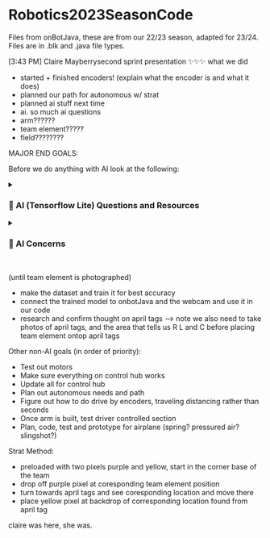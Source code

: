 # Robotics2023SeasonCode
Files from onBotJava, these are from our 22/23 season, adapted for 23/24. Files are in .blk and .java file types.


[3:43 PM] Claire Mayberrysecond sprint presentation ✨✨✨
    what we did
- started + finished encoders! (explain what the encoder is and what it does)
- planned our path for autonomous w/ strat
- planned ai stuff 
next time
- ai. so much ai
questions 
- arm??????
- team element?????
- field????????


MAJOR END GOALS:

Before we do anything with AI look at the following:
<details>
 <summary><h3> 🎀 AI (Tensorflow Lite) Questions and Resources </h3></summary>
   - how many pictures and what types, change up what lighting? position of camera?
   - get on emailing
   - what is too much training for a given amount of images 
   
</details>

<details>
 <summary><h3> 🐋 AI Concerns </h3></summary>
   Is it better to use a pre-trained model from tensorflow and avoid taking photos and hope our 3D print will be rocognized? Or should we train our own model and work through properly labeling photos?
   
</details>

<br />

(until team element is photographed)
- make the dataset and train it for best accuracy
- connect the trained model to onbotJava and the webcam and use it in our code 
- research and confirm thought on april tags 
--> note we also need to take photos of april tags, and the area that tells us R L and C before placing team element ontop april tags

Other non-AI goals (in order of priority):
- Test out motors 
- Make sure everything on control hub works 
- Update all for control hub
- Plan out autonomous needs and path
- Figure out how to do drive by encoders, traveling distancing rather than seconds
- Once arm is built, test driver controlled section 
- Plan, code, test and prototype for airplane (spring? pressured air? slingshot?)

Strat Method:
- preloaded with two pixels purple and yellow, start in the corner base of the team 
- drop off purple pixel at coresponding team element position
- turn towards april tags and see coresponding location and move there
- place yellow pixel at backdrop of corresponding location found from april tag 
  
claire was here, she was.
